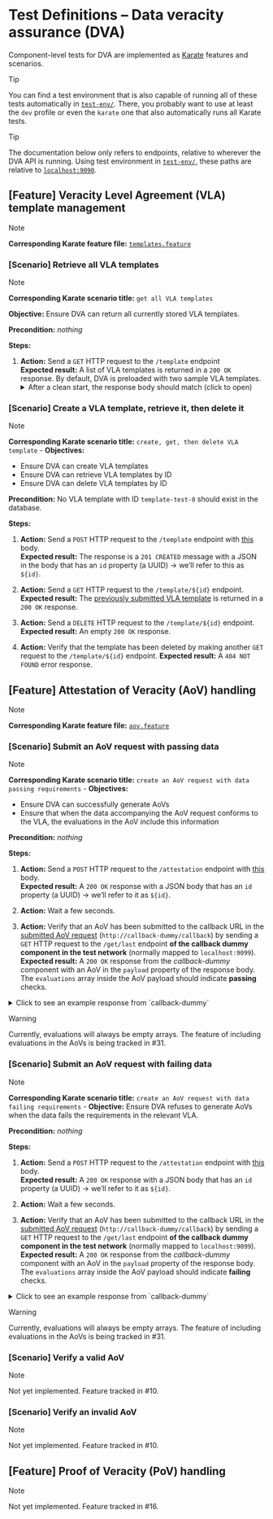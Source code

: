 # Test Definitions – Data veracity assurance (DVA)

Component-level tests for DVA are implemented as [Karate](https://karatelabs.github.io/karate/) features and scenarios.

> [!TIP]
> You can find a test environment that is also capable of running all of these tests automatically in [`test-env/`](../test-env/).
> There, you probably want to use at least the `dev` profile or even the `karate` one that also automatically runs all Karate tests.

> [!TIP]
> The documentation below only refers to endpoints, relative to wherever the DVA API is running.
> Using test environment in [`test-env/`](../test-env/), these paths are relative to [`localhost:9090`](http://localhost:9090/).

## [Feature] Veracity Level Agreement (VLA) template management

> [!NOTE]
> **Corresponding Karate feature file:**
> [`templates.feature`](../test-env/karate-features/templates.feature)

### [Scenario] Retrieve all VLA templates

> [!NOTE]
> **Corresponding Karate scenario title:**
> `get all VLA templates`

**Objective:**
Ensure DVA can return all currently stored VLA templates.

**Precondition:**
_nothing_

**Steps:**

1. **Action:**
   Send a `GET` HTTP request to the `/template` endpoint  
   **Expected result:**
   A list of VLA templates is returned in a `200 OK` response.
   By default, DVA is preloaded with two sample VLA templates.
   <details>
     <summary>After a clean start, the response body should match (click to open)</summary>
     ```json
     [
       {
         "id": "template-0001",
         "objective": {
           "evaluationScheme": {
             "evaluationMethod": "syntax_check",
             "criterionType": "VALID_INVALID"
           },
           "targetAspect": "SYNTAX"
         }
       },
       {
         "id": "template-0002",
         "objective": {
           "evaluationScheme": {
             "evaluationMethod": "age_check",
             "criterionType": "WITHIN_RANGE"
           },
           "targetAspect": "TIMELINESS"
         }
       }
     ]
     ```
   </details>
   
### [Scenario] Create a VLA template, retrieve it, then delete it

> [!NOTE]
>  **Corresponding Karate scenario title:**
> `create, get, then delete VLA template`
                  -
**Objectives:**

* Ensure DVA can create VLA templates
* Ensure DVA can retrieve VLA templates by ID
* Ensure DVA can delete VLA templates by ID

**Precondition:**
No VLA template with ID `template-test-0` should exist in the database.

**Steps:**

1. **Action:**
   Send a `POST` HTTP request to the `/template` endpoint with [this](../test-env/test-data/vla-template/template.json) body.  
   **Expected result:**
   The response is a `201 CREATED` message with a JSON in the body that has an `id` property (a UUID) → we’ll refer to this as `${id}`.

2. **Action:**
   Send a `GET` HTTP request to the `/template/${id}` endpoint.  
   **Expected result:**
   The [previously submitted VLA template](../test-env/test-data/vla-template/template.json) is returned in a `200 OK` response.

3. **Action:**
   Send a `DELETE` HTTP request to the `/template/${id}` endpoint.  
   **Expected result:**
   An empty `200 OK` response.

4. **Action:**
   Verify that the template has been deleted by making another `GET` request to the `/template/${id}` endpoint.
   **Expected result:**
   A `404 NOT FOUND` error response.


## [Feature] Attestation of Veracity (AoV) handling

> [!NOTE]
> **Corresponding Karate feature file:**
> [`aov.feature`](../test-env/karate-features/aov.feature)

### [Scenario] Submit an AoV request with passing data

> [!NOTE]
>  **Corresponding Karate scenario title:**
> `create an AoV request with data passing requirements`
                  -
**Objectives:**

* Ensure DVA can successfully generate AoVs
* Ensure that when the data accompanying the AoV request conforms to the VLA, the evaluations in the AoV include this information

**Precondition:**
_nothing_

**Steps:**

1. **Action:**
   Send a `POST` HTTP request to the `/attestation` endpoint with [this](../test-env/test-data/aov/request-good.json) body.  
   **Expected result:**
   A `200 OK` response with a JSON body that has an `id` property (a UUID) → we’ll refer to it as `${id}`.

2. **Action:**
   Wait a few seconds.

3. **Action:**
   Verify that an AoV has been submitted to the callback URL in the [submitted AoV request](../test-env/test-data/aov/request-good.json) (`http://callback-dummy/callback`) by sending a `GET` HTTP request to the `/get/last` endpoint **of the callback dummy component in the test network** (normally mapped to `localhost:9099`).
   **Expected result:**
   A `200 OK` response from the _callback-dummy_ component with an AoV in the `payload` property of the response body.
   The `evaluations` array inside the AoV payload should indicate **passing** checks.
  <details>
    <summary>Click to see an example response from `callback-dummy`</summary>
    ```
    HTTP/1.1 200 OK
    Accept-Ranges: bytes
    Cache-Control: no-cache
    Connection: keep-alive
    Content-Length: 613
    Content-Type: application/json; charset=utf-8
    Date: Sun, 23 Mar 2025 21:06:12 GMT
    Keep-Alive: timeout=5
    
    {
        "headers": {
            "host": "callback-dummy",
            "user-agent": "python-requests/2.32.3",
            "accept-encoding": "gzip, deflate",
            "accept": "*/*",
            "connection": "keep-alive",
            "content-length": "339",
            "content-type": "application/json"
        },
        "method": "post",
        "mime": "application/json",
        "params": {},
        "path": "/callback",
        "payload": {
            "aovID": "07f4e4cc-425c-4416-a8c4-4eab262880be",
            "contractID": "8665acf8-0e70-465a-9a4b-e58bd0aa2559",
            "evaluations": [],
            "vc": {
                "id": "300bdede-c62e-400e-bb9f-8dcbf6d7077e",
                "type": "VerifiableCredential",
                "validFrom": "2025-03-23T21:05:17.856489",
                "subject": {
                    "id": "/catalog/participants/provider-test-id"
                },
                "issuer": "attester-0000"
            }
        }
    }
    ```
  </details>

> [!WARNING]
> Currently, evaluations will always be empty arrays.
> The feature of including evaluations in the AoVs is being tracked in #31.

### [Scenario] Submit an AoV request with failing data

> [!NOTE]
>  **Corresponding Karate scenario title:**
> `create an AoV request with data failing requirements`
                  -
**Objective:**
Ensure DVA refuses to generate AoVs when the data fails the requirements in the relevant VLA.

**Precondition:**
_nothing_

**Steps:**

1. **Action:**
   Send a `POST` HTTP request to the `/attestation` endpoint with [this](../test-env/test-data/aov/request-bad.json) body.  
   **Expected result:**
   A `200 OK` response with a JSON body that has an `id` property (a UUID) → we’ll refer to it as `${id}`.

2. **Action:**
   Wait a few seconds.

3. **Action:**
   Verify that an AoV has been submitted to the callback URL in the [submitted AoV request](../test-env/test-data/aov/request-good.json) (`http://callback-dummy/callback`) by sending a `GET` HTTP request to the `/get/last` endpoint **of the callback dummy component in the test network** (normally mapped to `localhost:9099`).
   **Expected result:**
   A `200 OK` response from the _callback-dummy_ component with an AoV in the `payload` property of the response body.
   The `evaluations` array inside the AoV payload should indicate **failing** checks.
  <details>
    <summary>Click to see an example response from `callback-dummy`</summary>
    ```
    HTTP/1.1 200 OK
    Accept-Ranges: bytes
    Cache-Control: no-cache
    Connection: keep-alive
    Content-Length: 613
    Content-Type: application/json; charset=utf-8
    Date: Sun, 23 Mar 2025 21:06:12 GMT
    Keep-Alive: timeout=5
    
    {
        "headers": {
            "host": "callback-dummy",
            "user-agent": "python-requests/2.32.3",
            "accept-encoding": "gzip, deflate",
            "accept": "*/*",
            "connection": "keep-alive",
            "content-length": "339",
            "content-type": "application/json"
        },
        "method": "post",
        "mime": "application/json",
        "params": {},
        "path": "/callback",
        "payload": {
            "aovID": "07f4e4cc-425c-4416-a8c4-4eab262880be",
            "contractID": "8665acf8-0e70-465a-9a4b-e58bd0aa2559",
            "evaluations": [],
            "vc": {
                "id": "300bdede-c62e-400e-bb9f-8dcbf6d7077e",
                "type": "VerifiableCredential",
                "validFrom": "2025-03-23T21:05:17.856489",
                "subject": {
                    "id": "/catalog/participants/provider-test-id"
                },
                "issuer": "attester-0000"
            }
        }
    }
    ```
  </details>

> [!WARNING]
> Currently, evaluations will always be empty arrays.
> The feature of including evaluations in the AoVs is being tracked in #31.

### [Scenario] Verify a valid AoV

> [!NOTE]
> Not yet implemented.
> Feature tracked in #10.

### [Scenario] Verify an invalid AoV

> [!NOTE]
> Not yet implemented.
> Feature tracked in #10.


## [Feature] Proof of Veracity (PoV) handling

> [!NOTE]
> Not yet implemented.
> Feature tracked in #16.

